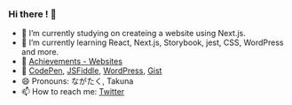 ### Hi there ! 🐸

- 🔭 I’m currently studying on createing a website using Next.js.
- 🌱 I’m currently learning React, Next.js, Storybook, jest, CSS, WordPress and more.
- 📒 [Achievements - Websites](https://nextjs-website-lemon.vercel.app/works)
- 🔗 [CodePen](https://codepen.io/oreo3), [JSFiddle](https://jsfiddle.net/user/takna/fiddles/), [WordPress](https://profiles.wordpress.org/takna/), [Gist](https://gist.github.com/takunagai)
- 😄 Pronouns: ながたく, Takuna
- 📫 How to reach me: [Twitter](https://twitter.com/nagai_shouten)
